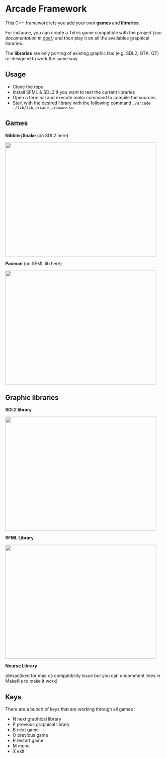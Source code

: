 # Arcade Framework

This C++ framework lets you add your own **games** and **libraries**.

For instance, you can create a Tetris game compatible with the project *(see documentation in* [doc/](../blob/master/doc/MyArcade.pdf)*)* and then play it on all the availables graphical libraries.

The **libraries** are only porting of existing graphic libs (e.g. SDL2, GTK, QT) re-designed to work the same way.

## Usage

- Clone the repo.
- Install SFML & SDL2 if you want to test the current libraries
- Open a terminal and execute *make* command to compile the sources
- Start with the desired library with the following command
``./arcade ./lib/lib_arcade_libname.so ``

## Games

**Nibbler/Snake** (on SDL2 here)

<img src="https://image.ibb.co/fakHP7/nibb.png" width="480" height="360" />

**Pacman** (on SFML lib here)

<img src="https://image.ibb.co/cF6fcS/pac.png" width="480" height="360" />

## Graphic libraries

**SDL2 library**

<img src="https://image.ibb.co/k9wDxS/sdlenu.png" width="480" height="360" />

**SFML Library**

<img src="https://image.ibb.co/e5WfcS/sfml.png" width="480" height="360" />

**Ncurse Library**

(desactived for mac os compatibility issue but you can uncomment lines in Makefile to make it work)

## Keys
 There are a bunch of keys that are working through all games :
 - N next graphical library
 - P previous graphical library
 - B next game
 - O previous game
 - R restart game
 - M menu
 - X exit

